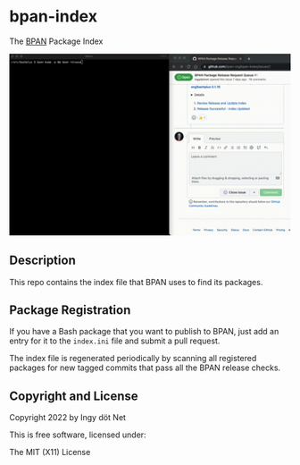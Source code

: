 bpan-index
==========

The [BPAN](https://github.com/bpan-org/bpan#readme) Package Index

![BPAN Release Flow](img/bpan-release.gif)

## Description

This repo contains the index file that BPAN uses to find its packages.

## Package Registration

If you have a Bash package that you want to publish to BPAN, just add an entry
for it to the `index.ini` file and submit a pull request.

The index file is regenerated periodically by scanning all registered packages
for new tagged commits that pass all the BPAN release checks.

## Copyright and License

Copyright 2022 by Ingy döt Net

This is free software, licensed under:

The MIT (X11) License
